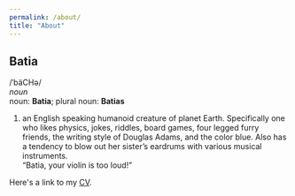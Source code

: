 ```yaml
---
permalink: /about/
title: "About"
---
```


## Batia
/ˈbäCHə/  
*noun*  
noun: **Batia**; plural noun: **Batias**  

1. an English speaking humanoid creature of planet Earth. Specifically one who likes physics, jokes, riddles, board games, four legged furry friends, the writing style of Douglas Adams, and the color blue. Also has a tendency to blow out her sister’s eardrums with various musical instruments.  
    “Batia, your violin is too loud!”  
    
Here's a link to my [CV](/assets/Batia_CV.pdf).
